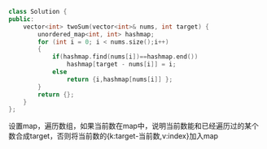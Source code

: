 ```cpp
class Solution {
public:
    vector<int> twoSum(vector<int>& nums, int target) {
        unordered_map<int, int> hashmap;
        for (int i = 0; i < nums.size();i++)
        {
            if(hashmap.find(nums[i])==hashmap.end())
                hashmap[target - nums[i]] = i;
            else
                return {i,hashmap[nums[i]] };
        }
        return {};
    }
};
```

设置map，遍历数组，如果当前数在map中，说明当前数能和已经遍历过的某个数合成target，否则将当前数的{k:target-当前数,v:index}加入map
